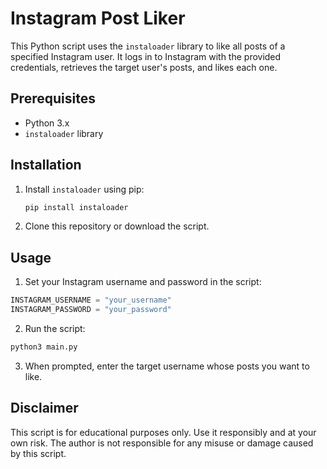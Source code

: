# Instagram Post Liker

This Python script uses the `instaloader` library to like all posts of a specified Instagram user. It logs in to Instagram with the provided credentials, retrieves the target user's posts, and likes each one.

## Prerequisites

- Python 3.x
- `instaloader` library

## Installation

1. Install `instaloader` using pip:

   ```bash
   pip install instaloader
   ```
2. Clone this repository or download the script.

## Usage

1. Set your Instagram username and password in the script:

```python
INSTAGRAM_USERNAME = "your_username"
INSTAGRAM_PASSWORD = "your_password"
```

2. Run the script:

```bash
python3 main.py
```
3. When prompted, enter the target username whose posts you want to like.

## Disclaimer
This script is for educational purposes only. Use it responsibly and at your own risk. The author is not responsible for any misuse or damage caused by this script.
